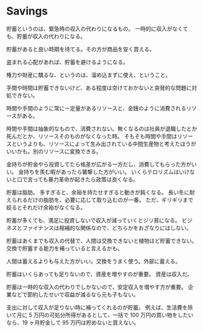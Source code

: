 # Savings

貯蓄というのは、緊急時の収入の代わりになるもの。
一時的に収入がなくても、貯蓄が収入の代わりになる。

貯蓄があると良い時期を待てる。その方が商品を安く買える。

盗まれる心配があれば、貯蓄を避けるようになる。

権力や財産に驕るな、というのは、溜め込まずに使え、ということ。

手間や時間は貯蓄できないけど、ある程度は空けておかないと突発的な問題に対処できない。

時間や手間のように常に一定量があるリソースと、金銭のように消費されるリソースがある。

時間や手間は抽象的なもので、消費されない。無くなるのは社員が退職したとか死んだとか、リソースそのものがなくなった時。
そもそも時間や手間はリソースというよりも、リソースによって生み出されている中間生産物と考えたほうがいいかも。別のリソースに変換できる。

金持ちが貯金やら投資してたら格差が広がる一方だし、消費してもらった方がいい。
金持ちを羨む暇があったら襲撃した方がいい。
いくらテロリズムはいけないと口で言っても暴力革命が起きたら政策は良くなる。

貯蓄は脂肪。
多すぎると、余裕を持たせすぎると動きが鈍くなる。
長い冬に耐えられるだけの脂肪を、必要に応じて取り込むのが一番。
ただ、ギリギリまで絞るとそれだけ余裕がなくなる。

貯蓄が多くても、満足に投資しないで収入が減っていくとジリ貧になる。
ビジネスとファイナンスは相補的な関係なので、どちらかをおざなりにはしない。

貯蓄はあくまでも収入の代替で、人間は交換できないと植物ほど貯蓄できない。
交換で貯蓄する能力を補っていると言えるかも。

人間は蓄えるよりも与えた方がいい。交換をうまく使う。外部に蓄える。

貯蓄はいくらあっても足りないので、資産を増やすのが重要。
資産は収入だ。

貯蓄は一時的な収入の代わりでしかないので、安定収入を増やす方が重要。
企業などで節約したせいで収益が減るなら元も子もない。

支出に対して収入が足りない時に補ってくれるのが貯蓄。
例えば、生活費を除いて月に 5 万円の可処分所得があるとして、一括で 100 万円の買い物をしたいなら、19 ヶ月貯金して 95 万円は貯めないと買えない。

